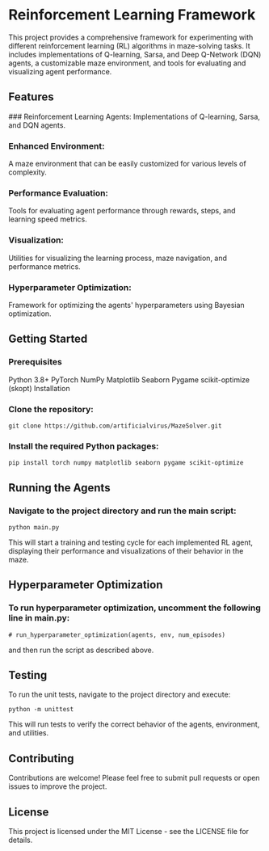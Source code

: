 # Reinforcement Learning Framework
This project provides a comprehensive framework for experimenting with different reinforcement learning (RL) algorithms in maze-solving tasks. It includes implementations of Q-learning, Sarsa, and Deep Q-Network (DQN) agents, a customizable maze environment, and tools for evaluating and visualizing agent performance.

## Features
### Reinforcement Learning Agents: 
Implementations of Q-learning, Sarsa, and DQN agents.
### Enhanced Environment: 
A maze environment that can be easily customized for various levels of complexity.
### Performance Evaluation: 
Tools for evaluating agent performance through rewards, steps, and learning speed metrics.
### Visualization: 
Utilities for visualizing the learning process, maze navigation, and performance metrics.
### Hyperparameter Optimization: 
Framework for optimizing the agents' hyperparameters using Bayesian optimization.

## Getting Started
### Prerequisites
Python 3.8+
PyTorch
NumPy
Matplotlib
Seaborn
Pygame
scikit-optimize (skopt)
Installation
### Clone the repository:
```
git clone https://github.com/artificialvirus/MazeSolver.git
```
### Install the required Python packages:
```
pip install torch numpy matplotlib seaborn pygame scikit-optimize
```
## Running the Agents
### Navigate to the project directory and run the main script:
```
python main.py
```
This will start a training and testing cycle for each implemented RL agent, displaying their performance and visualizations of their behavior in the maze.

## Hyperparameter Optimization
### To run hyperparameter optimization, uncomment the following line in main.py:
```
# run_hyperparameter_optimization(agents, env, num_episodes)
```
and then run the script as described above.

## Testing
To run the unit tests, navigate to the project directory and execute:
```
python -m unittest
```
This will run tests to verify the correct behavior of the agents, environment, and utilities.

## Contributing
Contributions are welcome! Please feel free to submit pull requests or open issues to improve the project.

## License
This project is licensed under the MIT License - see the LICENSE file for details.